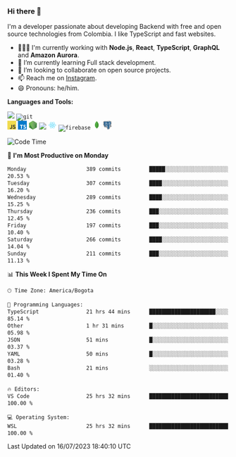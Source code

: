 ### Hi there 👋

I'm a developer passionate about developing Backend with free and open source technologies from Colombia. I like TypeScript and fast websites.

- 👨🏽‍💻 I'm currently working with **Node.js**, **React**, **TypeScript**, **GraphQL** and **Amazon Aurora**.
- 🌱 I’m currently learning Full stack development.
- 🚀 I’m looking to collaborate on open source projects.
- 📫   Reach me on [Instagram](https://instagram.com/nexckycort).
- 😄  Pronouns: he/him.

**Languages and Tools:**  

<code><img height="20"  src="https://upload.wikimedia.org/wikipedia/commons/2/2d/Visual_Studio_Code_1.18_icon.svg"></code>
<code><img src="https://www.vectorlogo.zone/logos/git-scm/git-scm-icon.svg" alt="git" height="20"/> </code>
<code><img height="20" src="https://raw.githubusercontent.com/github/explore/80688e429a7d4ef2fca1e82350fe8e3517d3494d/topics/javascript/javascript.png"></code>
<code><img height="20" src="https://raw.githubusercontent.com/github/explore/80688e429a7d4ef2fca1e82350fe8e3517d3494d/topics/typescript/typescript.png"></code>
<code><img height="20" src="https://raw.githubusercontent.com/github/explore/80688e429a7d4ef2fca1e82350fe8e3517d3494d/topics/nodejs/nodejs.png"></code>
<code><img height="20" src="https://deno.land/logo.svg"></code>
<code><img height="20" src="https://raw.githubusercontent.com/github/explore/80688e429a7d4ef2fca1e82350fe8e3517d3494d/topics/react/react.png"></code>
<code><img src="https://www.vectorlogo.zone/logos/firebase/firebase-icon.svg" alt="firebase"  height="20"/></code>
<code><img src="https://raw.githubusercontent.com/devicons/devicon/master/icons/mongodb/mongodb-original.svg"  height="20"/></code>
<code><img src="https://raw.githubusercontent.com/devicons/devicon/master/icons/postgresql/postgresql-original.svg" height="20"/></code>

<!--START_SECTION:waka-->
![Code Time](http://img.shields.io/badge/Code%20Time-3%2C373%20hrs%2041%20mins-blue)

📅 **I'm Most Productive on Monday** 

```text
Monday                   389 commits         █████░░░░░░░░░░░░░░░░░░░░   20.53 % 
Tuesday                  307 commits         ████░░░░░░░░░░░░░░░░░░░░░   16.20 % 
Wednesday                289 commits         ████░░░░░░░░░░░░░░░░░░░░░   15.25 % 
Thursday                 236 commits         ███░░░░░░░░░░░░░░░░░░░░░░   12.45 % 
Friday                   197 commits         ███░░░░░░░░░░░░░░░░░░░░░░   10.40 % 
Saturday                 266 commits         ████░░░░░░░░░░░░░░░░░░░░░   14.04 % 
Sunday                   211 commits         ███░░░░░░░░░░░░░░░░░░░░░░   11.13 % 
```


📊 **This Week I Spent My Time On** 

```text
🕑︎ Time Zone: America/Bogota

💬 Programming Languages: 
TypeScript               21 hrs 44 mins      █████████████████████░░░░   85.14 % 
Other                    1 hr 31 mins        █░░░░░░░░░░░░░░░░░░░░░░░░   05.98 % 
JSON                     51 mins             █░░░░░░░░░░░░░░░░░░░░░░░░   03.37 % 
YAML                     50 mins             █░░░░░░░░░░░░░░░░░░░░░░░░   03.28 % 
Bash                     21 mins             ░░░░░░░░░░░░░░░░░░░░░░░░░   01.40 % 

🔥 Editors: 
VS Code                  25 hrs 32 mins      █████████████████████████   100.00 % 

💻 Operating System: 
WSL                      25 hrs 32 mins      █████████████████████████   100.00 % 
```


 Last Updated on 16/07/2023 18:40:10 UTC
<!--END_SECTION:waka-->
